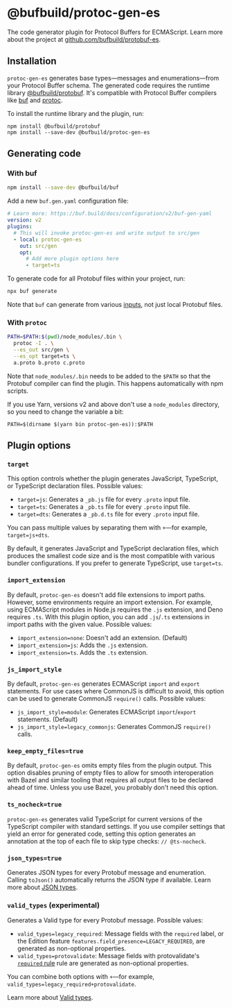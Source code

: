 # @bufbuild/protoc-gen-es

The code generator plugin for Protocol Buffers for ECMAScript. Learn more about the project at
[github.com/bufbuild/protobuf-es](https://github.com/bufbuild/protobuf-es).

## Installation

`protoc-gen-es` generates base types—messages and enumerations—from your Protocol Buffer
schema. The generated code requires the runtime library [@bufbuild/protobuf](https://www.npmjs.com/package/@bufbuild/protobuf).
It's compatible with Protocol Buffer compilers like [buf](https://github.com/bufbuild/buf) and [protoc](https://github.com/protocolbuffers/protobuf/releases).

To install the runtime library and the plugin, run:

```shell
npm install @bufbuild/protobuf
npm install --save-dev @bufbuild/protoc-gen-es
```

## Generating code

### With buf

```bash
npm install --save-dev @bufbuild/buf
```

Add a new `buf.gen.yaml` configuration file:

```yaml
# Learn more: https://buf.build/docs/configuration/v2/buf-gen-yaml
version: v2
plugins:
  # This will invoke protoc-gen-es and write output to src/gen
  - local: protoc-gen-es
    out: src/gen
    opt:
      # Add more plugin options here
      - target=ts
```

To generate code for all Protobuf files within your project, run:

```bash
npx buf generate
```

Note that `buf` can generate from various [inputs](https://buf.build/docs/reference/inputs),
not just local Protobuf files.

### With `protoc`

```bash
PATH=$PATH:$(pwd)/node_modules/.bin \
  protoc -I . \
  --es_out src/gen \
  --es_opt target=ts \
  a.proto b.proto c.proto
```

Note that `node_modules/.bin` needs to be added to the `$PATH` so that the Protobuf compiler can find the plugin. This
happens automatically with npm scripts.

If you use Yarn, versions v2 and above don't use a `node_modules` directory, so you need to change the variable a
bit:

```shellsession
PATH=$(dirname $(yarn bin protoc-gen-es)):$PATH
```

## Plugin options

### `target`

This option controls whether the plugin generates JavaScript, TypeScript, or TypeScript declaration files. Possible
values:

- `target=js`: Generates a `_pb.js` file for every `.proto` input file.
- `target=ts`: Generates a `_pb.ts` file for every `.proto` input file.
- `target=dts`: Generates a `_pb.d.ts` file for every `.proto` input file.

You can pass multiple values by separating them with `+`—for example, `target=js+dts`.

By default, it generates JavaScript and TypeScript declaration files, which produces the smallest code size and is the
most compatible with various bundler configurations. If you prefer to generate TypeScript, use `target=ts`.

### `import_extension`

By default, `protoc-gen-es` doesn't add file extensions to import paths. However, some
environments require an import extension. For example, using ECMAScript modules in Node.js
requires the `.js` extension, and Deno requires `.ts`. With this plugin option, you can add `.js`/`.ts` extensions in
import paths with the given value. Possible values:

- `import_extension=none`: Doesn't add an extension. (Default)
- `import_extension=js`: Adds the `.js` extension.
- `import_extension=ts`. Adds the `.ts` extension.

### `js_import_style`

By default, `protoc-gen-es` generates ECMAScript `import` and `export` statements. For use cases where CommonJS is
difficult to avoid, this option can be used to generate CommonJS `require()` calls. Possible values:

- `js_import_style=module`: Generates ECMAScript `import`/`export` statements. (Default)
- `js_import_style=legacy_commonjs`: Generates CommonJS `require()` calls.

### `keep_empty_files=true`

By default, `protoc-gen-es` omits empty files from the plugin output. This option disables pruning of empty files to
allow for smooth interoperation with Bazel and similar tooling that requires all output files to be declared ahead of
time. Unless you use Bazel, you probably don't need this option.

### `ts_nocheck=true`

`protoc-gen-es` generates valid TypeScript for current versions of the TypeScript compiler with standard settings.
If you use compiler settings that yield an error for generated code, setting this option generates an annotation at
the top of each file to skip type checks: `// @ts-nocheck`.

### `json_types=true`

Generates JSON types for every Protobuf message and enumeration. Calling `toJson()` automatically returns the JSON type
if available. Learn more about [JSON types](https://github.com/bufbuild/protobuf-es/blob/main/MANUAL.md#json-types).

### `valid_types` (experimental)

Generates a Valid type for every Protobuf message. Possible values:

- `valid_types=legacy_required`: Message fields with the `required` label, or the Edition feature 
  `features.field_presence=LEGACY_REQUIRED`, are generated as non-optional properties. 
- `valid_types=protovalidate`: Message fields with protovalidate's [`required` rule](https://buf.build/docs/reference/protovalidate/rules/field_rules/#required) 
  rule are generated as non-optional properties.

You can combine both options with `+`—for example, `valid_types=legacy_required+protovalidate`.

Learn more about [Valid types](https://github.com/bufbuild/protobuf-es/blob/main/MANUAL.md#valid-types).